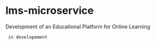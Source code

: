 # lms-microservice
Development of an Educational Platform for Online Learning

``` in developement```
